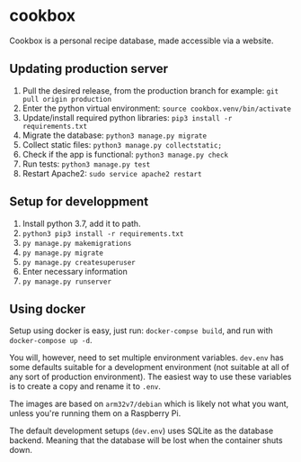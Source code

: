 # cookbox

Cookbox is a personal recipe database, made accessible via a website.

## Updating production server

1. Pull the desired release, from the production branch for example: `git pull origin production`
1. Enter the python virtual environment: `source cookbox.venv/bin/activate`
1. Update/install required python libraries: `pip3 install -r requirements.txt`
1. Migrate the database: `python3 manage.py migrate`
1. Collect static files: `python3 manage.py collectstatic;`
1. Check if the app is functional: `python3 manage.py check`
1. Run tests: `python3 manage.py test`
1. Restart Apache2: `sudo service apache2 restart`


## Setup for developpment

1. Install python 3.7, add it to path.
1. `python3 pip3 install -r requirements.txt`
1. `py manage.py makemigrations`
1. `py manage.py migrate`
1. `py manage.py createsuperuser`
1. Enter necessary information
1. `py manage.py runserver`


## Using docker

Setup using docker is easy, just run: `docker-compse build`,
and run with `docker-compose up -d`.

You will, however, need to set multiple environment variables. `dev.env` has
some defaults suitable for a development environment (not suitable at all of 
any sort of production environment). The easiest way to use these variables
is to create a copy and rename it to `.env`.

The images are based on `arm32v7/debian` which is likely
not what you want, unless you're running them on a Raspberry Pi.

The default development setups (`dev.env`) uses SQLite as the database
backend. Meaning that the database will be lost when the container shuts down.
